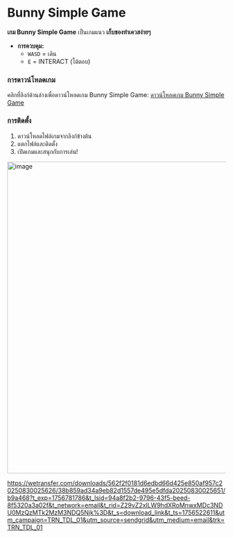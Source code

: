 # Bunny Simple Game

**เกม Bunny Simple Game** เป็นเกมแนว **เก็บของทำเควสง่ายๆ**

- **การควบคุม:**
  - `WASD` = เดิน
  - `E` = INTERACT (โต้ตอบ)

### การดาวน์โหลดเกม

คลิกที่ลิงก์ด้านล่างเพื่อดาวน์โหลดเกม Bunny Simple Game:
[ดาวน์โหลดเกม Bunny Simple Game](https://drive.google.com/file/d/1RVZg-cbzxXdFaH1DDZUVy-17HGG2rqeu/view?usp=sharing)

### การติดตั้ง
1. ดาวน์โหลดไฟล์เกมจากลิงก์ข้างต้น
2. แตกไฟล์และติดตั้ง
3. เปิดเกมและสนุกกับการเล่น!

<img width="1279" height="719" alt="image" src="https://github.com/user-attachments/assets/1f4728ed-5226-4be0-85e4-cc9ba7d2ab50" />

https://wetransfer.com/downloads/562f2f0181d6edbd66d425e850af957c20250830025626/38b859ad34a9eb82d1557de495e5dfda20250830025651/b9a468?t_exp=1756781786&t_lsid=94a8f2b2-9796-43f5-beed-8f5320a3a02f&t_network=email&t_rid=Z29vZ2xlLW9hdXRoMnwxMDc3NDU0MzQzMTk2MzM3NDQ5Njk%3D&t_s=download_link&t_ts=1756522611&utm_campaign=TRN_TDL_01&utm_source=sendgrid&utm_medium=email&trk=TRN_TDL_01
